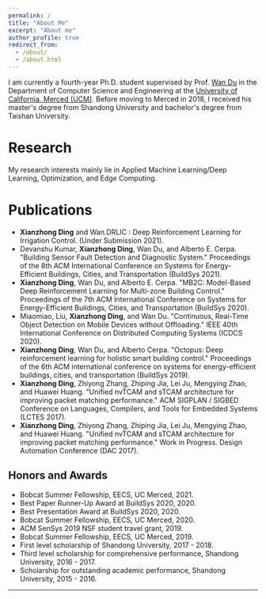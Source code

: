```yaml
---
permalink: /
title: "About Me"
excerpt: "About me"
author_profile: true
redirect_from: 
  - /about/
  - /about.html
---
```

I am currently a fourth-year Ph.D. student supervised by Prof. [Wan Du](https://sites.ucmerced.edu/wdu) in the Department of Computer Science and Engineering at the [University of California, Merced (UCM)](https://www.ucmerced.edu/). Before moving to Merced in 2018, I received his master's degree from Shandong University and bachelor's degree from Taishan University.


Research
======
My research interests mainly lie in Applied Machine Learning/Deep Learning, Optimization, and Edge Computing.


Publications
======
* **Xianzhong Ding** and Wan.DRLIC : Deep Reinforcement Learning for Irrigation Control. (Under Submission 2021).
* Devanshu Kumar, **Xianzhong Ding**, Wan Du, and Alberto E. Cerpa. "Building Sensor Fault Detection and Diagnostic System." Proceedings of the 8th ACM International Conference on Systems for Energy-Efficient Buildings, Cities, and Transportation (BuildSys 2021). 
* **Xianzhong Ding**, Wan Du, and Alberto E. Cerpa. "MB2C: Model-Based Deep Reinforcement Learning for Multi-zone Building Control." Proceedings of the 7th ACM International Conference on Systems for Energy-Efficient Buildings, Cities, and Transportation (BuildSys 2020). 
* Miaomiao, Liu, **Xianzhong Ding**, and Wan Du. "Continuous, Real-Time Object Detection on Mobile Devices without Offloading." IEEE 40th International Conference on Distributed Computing Systems (ICDCS 2020).
* **Xianzhong Ding**, Wan Du, and Alberto Cerpa. "Octopus: Deep reinforcement learning for holistic smart building control." Proceedings of the 6th ACM international conference on systems for energy-efficient buildings, cities, and transportation (BuildSys 2019).
* **Xianzhong Ding**, Zhiyong Zhang, Zhiping Jia, Lei Ju, Mengying Zhao, and Huawei Huang. "Unified nvTCAM and sTCAM architecture for improving packet matching performance." ACM SIGPLAN / SIGBED Conference on Languages, Compilers, and Tools for Embedded Systems (LCTES 2017).
* **Xianzhong Ding**, Zhiyong Zhang, Zhiping Jia, Lei Ju, Mengying Zhao, and Huawei Huang. "Unified nvTCAM and sTCAM architecture for improving packet matching performance." Work in Progress. Design Automation Conference (DAC 2017).

Honors and Awards
------
* Bobcat Summer Fellowship, EECS, UC Merced, 2021.
* Best Paper Runner-Up Award at BuildSys 2020, 2020. 
* Best Presentation Award at BuildSys 2020, 2020. 
* Bobcat Summer Fellowship, EECS, UC Merced, 2020.
* ACM SenSys 2019 NSF student travel grant, 2019. 
* Bobcat Summer Fellowship, EECS, UC Merced, 2019.
* First level scholarship of Shandong University, 2017 - 2018.
* Third level scholarship for comprehensive performance, Shandong University, 2016 - 2017.
* Scholarship for outstanding academic performance, Shandong University, 2015 - 2016. 


------

